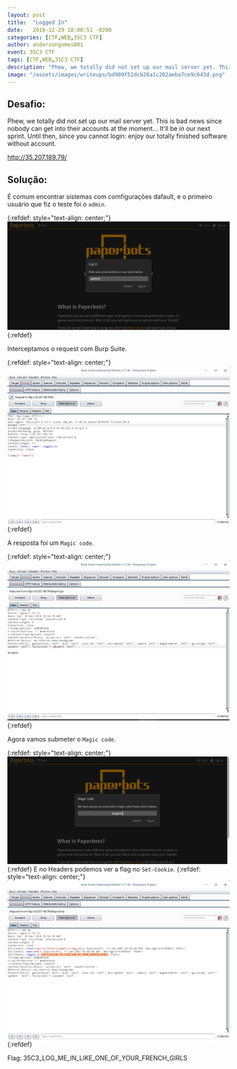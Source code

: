 ```yaml
---
layout: post
title:  "Logged In"
date:   2018-12-29 18:00:51 -0200
categories: [CTF,WEB,35C3 CTF]
author: andersongomes001
event: 35C3 CTF
tags: [CTF,WEB,35C3 CTF]
description: "Phew, we totally did not set up our mail server yet. This is bad news since nobody can get into their accounts at the moment..."
image: "/assets/images/writeups/bd909f52dcb26a1c202aeba7ce9c643d.png"
---
```

## Desafio:

Phew, we totally did not set up our mail server yet. This is bad news since nobody can get into their accounts at the moment... It'll be in our next sprint. Until then, since you cannot login: enjoy our totally finished software without account.

http://35.207.189.79/


## Solução:

É comum encontrar sistemas com comfigurações dafault, e o primeiro usuário que fiz o teste foi o `admin`.

{:refdef: style="text-align: center;"}
![Branching](/assets/images/writeups/bd909f52dcb26a1c202aeba7ce9c643d.png)
{:refdef}

Interceptamos o request com Burp Suite.

{:refdef: style="text-align: center;"}
![Branching](/assets/images/writeups/9b1b39d6eb04b1892fcdb70b71b1dfb2.png)
{:refdef}

A resposta foi um `Magic code`.

{:refdef: style="text-align: center;"}
![Branching](/assets/images/writeups/f1caab0a83e3bd5998c983b9fbf53f2c.png)
{:refdef}

Agora vamos submeter o `Magic code`.

{:refdef: style="text-align: center;"}
![Branching](/assets/images/writeups/a42efef2cb24e66cd4c9d558c18dc963.png)
{:refdef}
E no Headers podemos ver a flag no `Set-Cookie`.
{:refdef: style="text-align: center;"}
![Branching](/assets/images/writeups/3838fda9ecba86b7f0ffc161a6a1dc2c.png)
{:refdef}

Flag: 35C3_LOG_ME_IN_LIKE_ONE_OF_YOUR_FRENCH_GIRLS
